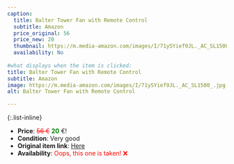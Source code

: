 ```yaml
---
caption:
  title: Balter Tower Fan with Remote Control
  subtitle: Amazon
  price_original: 56
  price_new: 20
  thumbnail: https://m.media-amazon.com/images/I/71ySYief9JL._AC_SL1500_.jpg
  availability: No
  
#what displays when the item is clicked:
title: Balter Tower Fan with Remote Control
subtitle: Amazon
image: https://m.media-amazon.com/images/I/71ySYief9JL._AC_SL1500_.jpg
alt: Balter Tower Fan with Remote Control

---
```

{:.list-inline} 
- **Price**: <span style="color:red"><del>56 €</del></span> <span style="color:green">**20**</span> €!
- **Condition**: Very good
- **Original item link**: [Here](https://www.amazon.de/dp/B07VBFMTR3)
- **Availability**: <span style='color:red'>Oops, this one is taken! ❌</span>
